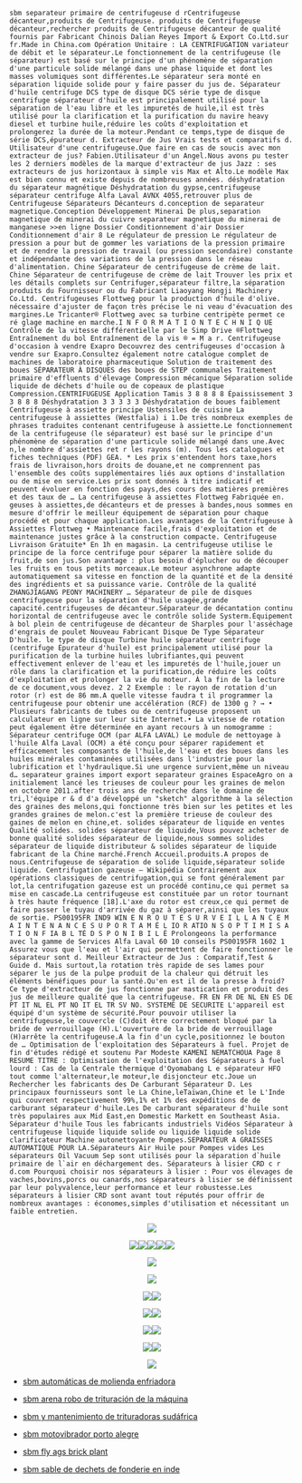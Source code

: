 
```
sbm separateur primaire de centrifugeuse d rCentrifugeuse décanteur,produits de Centrifugeuse. produits de Centrifugeuse décanteur,rechercher produits de Centrifugeuse décanteur de qualité fournis par Fabricant Chinois Dalian Reyes Import & Export Co.Ltd.sur fr.Made in China.com Opération Unitaire : LA CENTRIFUGATION variateur de débit et le séparateur.Le fonctionnement de la centrifugeuse (le séparateur) est basé sur le principe d'un phénomène de séparation d'une particule solide mélangé dans une phase liquide et dont les masses volumiques sont différentes.Le séparateur sera monté en séparation liquide solide pour y faire passer du jus de. Séparateur d'huile centrifuge DCS type de disque DCS série type de disque centrifuge séparateur d'huile est principalement utilisé pour la séparation de l'eau libre et les impuretés de huile,il est très utilisé pour la clarification et la purification du navire heavy diesel et turbine huile,réduire les coûts d'exploitation et prolongerez la durée de la moteur.Pendant ce temps,type de disque de série DCS,épurateur d. Extracteur de Jus Vrais tests et comparatifs d. Utilisateur d'une centrifugeuse.Que faire en cas de soucis avec mon extracteur de jus? Fabien.Utilisateur d'un Angel.Nous avons pu tester les 2 derniers modèles de la marque d'extracteur de jus Jazz : ses extracteurs de jus horizontaux à simple vis Max et Alto.Le modèle Max est bien connu et existe depuis de nombreuses années. déshydratation du séparateur magnétique Déshydratation du gypse,centrifugeuse séparateur centrifuge Alfa Laval AVNX 4055,retrouver plus de Centrifugeuse Séparateurs Décanteurs d.conception de separateur magnetique.Conception Développement Minerai De plus,separation magnetique de minerai du cuivre separateur magnetique du minerai de manganese >>en ligne Dossier Conditionnement d'air Dossier Conditionnement d'air 8 Le régulateur de pression Le régulateur de pression a pour but de gommer les variations de la pression primaire et de rendre la pression de travail (ou pression secondaire) constante et indépendante des variations de la pression dans le réseau d'alimentation. Chine Séparateur de centrifugeuse de crème de lait. Chine Séparateur de centrifugeuse de crème de lait Trouver les prix et les détails complets sur Centrifuger,séparateur filtre,la séparation produits du Fournisseur ou du Fabricant Liaoyang Hongji Machinery Co.Ltd. Centrifugeuses Flottweg pour la production d'huile d'olive. nécessaire d'ajuster de façon très précise le ni veau d'évacuation des margines.Le Tricanter® Flottweg avec sa turbine centripète permet ce ré glage machine en marche.I N F O R M A T I O N T E C H N I Q UE Contrôle de la vitesse différentielle par le Simp Drive ®Flottweg Entraînement du bol Entraînement de la vis ® = M a r. Centrifugeuse d'occasion à vendre Exapro Decouvrez des centrifugeuses d'occasion à vendre sur Exapro.Consultez également notre catalogue complet de machines de laboratoire pharmaceutique Solution de traitement des boues SÉPARATEUR À DISQUES des boues de STEP communales Traitement primaire d'effluents d'élevage Compression mécanique Séparation solide liquide de déchets d'huile ou de copeaux de plastique Compression.CENTRIFUGEUSE Application Tamis 3 8 8 8 8 Épaississement 3 3 8 8 8 Déshydratation 3 3 3 3 3 Déshydratation de boues faiblement Centrifugeuse à assiette principe Ustensiles de cuisine La centrifugeuse à assiettes (Westfalia) i 1.De très nombreux exemples de phrases traduites contenant centrifugeuse à assiette.Le fonctionnement de la centrifugeuse (le séparateur) est basé sur le principe d'un phénomène de séparation d'une particule solide mélangé dans une.Avec n,le nombre d'assiettes ret r les rayons (m). Tous les catalogues et fiches techniques (PDF) GEA. * Les prix s'entendent hors taxe,hors frais de livraison,hors droits de douane,et ne comprennent pas l'ensemble des coûts supplémentaires liés aux options d'installation ou de mise en service.Les prix sont donnés à titre indicatif et peuvent évoluer en fonction des pays,des cours des matières premières et des taux de … La centrifugeuse à assiettes Flottweg Fabriquée en. geuses à assiettes,de décanteurs et de presses à bandes,nous sommes en mesure d'offrir le meilleur équipement de séparation pour chaque procédé et pour chaque application.Les avantages de la Centrifugeuse à Assiettes Flottweg • Maintenance facile,frais d'exploitation et de maintenance justes grâce à la construction compacte. Centrifugeuse Livraison Gratuite* En 1h en magasin. La centrifugeuse utilise le principe de la force centrifuge pour séparer la matière solide du fruit,de son jus.Son avantage : plus besoin d'éplucher ou de découper les fruits en tous petits morceaux.Le moteur asynchrone adapte automatiquement sa vitesse en fonction de la quantité et de la densité des ingrédients et sa puissance varie. Contrôle de la qualité ZHANGJIAGANG PEONY MACHINERY … Séparateur de pile de disques centrifugeuse pour la séparation d'huile usagée,grande capacité.centrifugeuses de décanteur.Séparateur de décantation continu horizontal de centrifugeuse avec le contrôle solide Systerm.Équipement à bol plein de centrifugeuse de décanteur de Sharples pour l'asséchage d'engrais de poulet Nouveau Fabricant Disque De Type Séparateur D'huile. le type de disque Turbine huile séparateur centrifuge (centrifuge Épurateur d'huile) est principalement utilisé pour la purification de la turbine huiles lubrifiantes,qui peuvent effectivement enlever de l'eau et les impuretés de l'huile,jouer un rôle dans la clarification et la purification,de réduire les coûts d'exploitation et prolonger la vie du moteur. À la fin de la lecture de ce document,vous devez. 2 2 Exemple : le rayon de rotation d'un rotor (r) est de 86 mm.A quelle vitesse faudra t il programmer la centrifugeuse pour obtenir une accélération (RCF) de 1300 g ? → • Plusieurs fabricants de tubes ou de centrifugeuse proposent un calculateur en ligne sur leur site Internet.• La vitesse de rotation peut également être déterminée en ayant recours à un nomogramme : Séparateur centrifuge OCM (par ALFA LAVAL) Le module de nettoyage à l'huile Alfa Laval (OCM) a été conçu pour séparer rapidement et efficacement les composants de l'huile,de l'eau et des boues dans les huiles minérales contaminées utilisées dans l'industrie pour la lubrification et l'hydraulique.Si une urgence survient,même un niveau d… separateur graines import export separateur graines EspaceAgro on a initialement lancé les trieuses de couleur pour les graines de melon en octobre 2011.after trois ans de recherche dans le domaine de tri,l'équipe r & d d'a développé un "sketch" algorithme à la sélection des graines des melons,qui fonctionne très bien sur les petites et les grandes graines de melon.c'est la première trieuse de couleur des gaines de melon en chine,et. solides séparateur de liquide en ventes Qualité solides. solides séparateur de liquide,Vous pouvez acheter de bonne qualité solides séparateur de liquide,nous sommes solides séparateur de liquide distributeur & solides séparateur de liquide fabricant de la Chine marché.French Accueil.produits.A propos de nous.Centrifugeuse de séparation de solide liquide,séparateur solide liquide. Centrifugation gazeuse — Wikipédia Contrairement aux opérations classiques de centrifugation,qui se font généralement par lot,la centrifugation gazeuse est un procédé continu,ce qui permet sa mise en cascade.La centrifugeuse est constituée par un rotor tournant à très haute fréquence [18].L'axe du rotor est creux,ce qui permet de faire passer le tuyau d'arrivée du gaz à séparer,ainsi que les tuyaux de sortie. PS00195FR IND9 WIN E N R O U T E S U R V E I L L A N C E M A I N T E N A N C E S U P O R T A M É L IO R ATIO N S O P T I M I S A T I O N F IA B L TÉ D S P O N I B I L É Prolongeons la performance avec la gamme de Services Alfa Laval 60 10 conseils PS00195FR 1602 1 Assurez vous que l'eau et l'air qui permettent de faire fonctionner le séparateur sont d. Meilleur Extracteur de Jus : Comparatif,Test & Guide d. Mais surtout,la rotation très rapide de ses lames pour séparer le jus de la pulpe produit de la chaleur qui détruit les éléments bénéfiques pour la santé.Qu'en est il de la presse à froid? Ce type d'extracteur de jus fonctionne par mastication et produit des jus de meilleure qualité que la centrifugeuse. FR EN FR DE NL EN ES DE PT IT NL EL PT NO IT EL TR SV NO. SYSTEME DE SECURITE L'appareil est équipé d'un système de sécurité.Pour pouvoir utiliser la centrifugeuse,le couvercle (C)doit être correctement bloqué par la bride de verrouillage (H).L'ouverture de la bride de verrouillage (H)arrête la centrifugeuse.A la fin d'un cycle,positionnez le bouton de … Optimisation de l'exploitation des Séparateurs à fuel. Projet de fin d'études rédigé et soutenu Par Modeste KAMENI NEMATCHOUA Page 8 RESUME TITRE : Optimisation de l'exploitation des Séparateurs à fuel lourd : Cas de la Centrale thermique d'Oyomabang L e séparateur HFO tout comme l'alternateur,le moteur,le disjoncteur etc.Joue un Rechercher les fabricants des De Carburant Séparateur D. Les principaux fournisseurs sont le La Chine,leTaïwan,Chine et le L'Inde qui couvrent respectivement 99%,1% et 1% des expéditions de de carburant séparateur d'huile.Les De carburant séparateur d'huile sont très populaires aux Mid East,en Domestic Markett en Southeast Asia. Séparateur d'huile Tous les fabricants industriels Vidéos Séparateur à centrifugeuse liquide liquide solide ou liquide liquide solide clarificateur Machine autonettoyante Pompes.SEPARATEUR A GRAISSES AUTOMATIQUE POUR LA.Séparateurs Air Huile pour Pompes vides Les séparateurs Oil Vacuum Sep sont utilisés pour la séparation d`huile primaire de l`air en déchargement des. Séparateurs à lisier CRD c r d.com Pourquoi choisir nos séparateurs à lisier : Pour vos élevages de vaches,bovins,porcs ou canards,nos séparateurs à lisier se définissent par leur polyvalence,leur performance et leur robustesse.Les séparateurs à lisier CRD sont avant tout réputés pour offrir de nombreux avantages : économes,simples d'utilisation et nécessitant un faible entretien. 
```

<div align="center">

<a href="https://es-crusher.shibang-china.com/github&k=sbm+separateur+primaire+de+centrifugeuse+d+r"><img src="https://static.shibang-china.com/es/crusher/logo.jpg"></a>

<a href="https://es-crusher.shibang-china.com/github&k=sbm+separateur+primaire+de+centrifugeuse+d+r"><img src="https://static.shibang-china.com/es/crusher/index.jpg"></a><a href="https://es-crusher.shibang-china.com/material.htmlgithub&k=sbm+separateur+primaire+de+centrifugeuse+d+r"><img src="https://static.shibang-china.com/es/crusher/material.jpg"></a><a href="https://es-crusher.shibang-china.com/application.htmlgithub&k=sbm+separateur+primaire+de+centrifugeuse+d+r"><img src="https://static.shibang-china.com/es/crusher/application.jpg"></a><a href="https://es-crusher.shibang-china.com/aboutus.htmlgithub&k=sbm+separateur+primaire+de+centrifugeuse+d+r"><img src="https://static.shibang-china.com/es/crusher/aboutus.jpg"></a><a href="https://es-crusher.shibang-china.com/contact.htmlgithub&k=sbm+separateur+primaire+de+centrifugeuse+d+r"><img src="https://static.shibang-china.com/es/crusher/contact.jpg"></a>

<a href="https://es-crusher.shibang-china.com/github&k=sbm+separateur+primaire+de+centrifugeuse+d+r"><img src="https://static.shibang-china.com/es/crusher/banner.jpg"></a>

<a href="https://swt.shibang-china.com/github&k=sbm+separateur+primaire+de+centrifugeuse+d+r"><img src="https://static.shibang-china.com/es/crusher/text.jpg"></a>

<a href="https://swt.shibang-china.com/github&k=sbm+separateur+primaire+de+centrifugeuse+d+r"><img src="https://static.shibang-china.com/es/crusher/chat.jpg"></a><a href="https://es-crusher.shibang-china.com/contact.htmlgithub&k=sbm+separateur+primaire+de+centrifugeuse+d+r"><img src="https://static.shibang-china.com/es/crusher/message.jpg"></a>

<a href="https://es-crusher.shibang-china.com/products/pe.htmlgithub&k=sbm+separateur+primaire+de+centrifugeuse+d+r"><img src="https://static.shibang-china.com/es/crusher/pe.jpg"></a><a href="https://es-crusher.shibang-china.com/products/pf.htmlgithub&k=sbm+separateur+primaire+de+centrifugeuse+d+r"><img src="https://static.shibang-china.com/es/crusher/pf.jpg"></a>

<a href="https://es-crusher.shibang-china.com/products/hpt.htmlgithub&k=sbm+separateur+primaire+de+centrifugeuse+d+r"><img src="https://static.shibang-china.com/es/crusher/hpt.jpg"></a><a href="https://es-crusher.shibang-china.com/products/vsi.htmlgithub&k=sbm+separateur+primaire+de+centrifugeuse+d+r"><img src="https://static.shibang-china.com/es/crusher/vsi.jpg"></a>

<a href="https://es-crusher.shibang-china.com/products/klv.htmlgithub&k=sbm+separateur+primaire+de+centrifugeuse+d+r"><img src="https://static.shibang-china.com/es/crusher/klv.jpg"></a><a href="https://es-crusher.shibang-china.com/products/portable.htmlgithub&k=sbm+separateur+primaire+de+centrifugeuse+d+r"><img src="https://static.shibang-china.com/es/crusher/portable.jpg"></a>

<a href="https://swt.shibang-china.com/github&k=sbm+separateur+primaire+de+centrifugeuse+d+r"><img src="https://static.shibang-china.com/es/crusher/case.jpg"></a>

</div>


* [sbm automáticas de molienda enfriadora](sbm%20autom%C3%A1ticas%20de%20molienda%20enfriadora.md)

* [sbm arena robo de trituración de la máquina](sbm%20arena%20robo%20de%20trituraci%C3%B3n%20de%20la%20m%C3%A1quina.md)

* [sbm y mantenimiento de trituradoras sudáfrica](sbm%20y%20mantenimiento%20de%20trituradoras%20sud%C3%A1frica.md)

* [sbm motovibrador porto alegre](sbm%20motovibrador%20porto%20alegre.md)

* [sbm fly ags brick plant](sbm%20fly%20ags%20brick%20plant.md)

* [sbm sable de dechets de fonderie en inde](sbm%20sable%20de%20dechets%20de%20fonderie%20en%20inde.md)